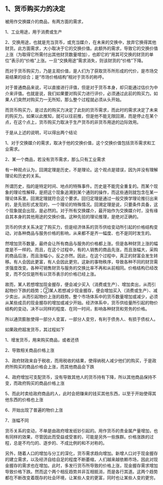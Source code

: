 <h2>1、货币购买力的决定</h2><p data-pid="s6ESIRNT">被用作交换媒介的商品，有两方面的需求，</p><p data-pid="4sNVdRie">1、工业用途，用于消费或生产</p><p data-pid="R_1bbLKN">2、交换用途，也就是充当货币，或充当媒介，在未来的交换中，放弃它换得其他财货。此方面需求，大小取决于它的交换价值。此额外的需求，导致它的交换价值上涨（为取得它所需付出其他财货数量增加），也即它的“用其可交换的财货的单位”表示的“价格”上涨。一旦“交换用途”需求消失，则该财货的“价格”下降。</p><p data-pid="DAAnmElD">而对于货币购买力，乃是主观价值，是人们为了获取货币所形成的代价，是市场交易结果的综合；是“市场价格结构”相对于货币的称呼。</p><p data-pid="HiyyEfXa">对于普通商品来说，可以直接进行评值，但是对于货币本身，却只能通过估价为中介来评值。也就是说，我们如果要对购买力进行评价，必须通过此前的购买力。如果人们突然对购买力一无所知，那么整个过程就必须从头开始。</p><p data-pid="KnBv-YvR">而货币购买力，是过去的购买力决定了此刻的货币需求，而此时的需求决定了未来的购买力。如果以此推知，就可以往前推，但是他不能无限回溯，而是停止在某个点，在这个点上，货币购买力取决于生产货币的非货币用途的边际效用。</p><p data-pid="LUjDCmZC">于是从上述的说明，可以得出两个结论</p><p data-pid="QZVmsZhb">1、对于交换媒介的需求，取决于他的交换价值，这个交换价值包括货币需求和工业需求。</p><p data-pid="WoNRqW4V">2、某一个商品，若没有货币需求，那么只有工业需求</p><p data-pid="VsKKfPsD">有一种观点认为，回溯定理是历史，不是理论。这个观点是错误，因为并没有理解理论和历史的关系。</p><p data-pid="xdGSCVST">所谓历史，指的是特定时间、地点的特殊事件。历史是不能完全重复的。而某个现象的理论性解释，是把这个现象追溯到某个通则的操作，而这些通则就包含在某一理论体系里。回溯定理就符合这个要求。回归定理是通过一般交换学理论推衍出来的，是先验形式发现的，一个理论的特殊情况。回溯定理是说，只要条件具备，这个现象就会出现，是必然的。对于所有交换媒介，最开始作为交换媒介时，没有缘自其本身的其他用途的交换价值。这种先验的理论推理，是绝对正确的。</p><p data-pid="zpO7RxYz">货币的供求关系决定了购买力，但是经济体系的货币供给变动所引起的价格结构变动，对各种商品与服务价格的影响，从来都不是齐一幅度、也不是同时发生的。</p><p data-pid="vBdedQhV">然增加货币数量，最终会让所有商品与服务的价格都上涨。但是各种财货上涨的幅度是不一样的。而且，在这个过程中，有的人销售的商品先涨，而且涨幅大，采购的商品后涨，而且涨幅小，反之亦然。因此，在这个过程中，真正的财富会发生转移。有人会因此更富，有人会因此更穷。这新的事物秩序，导致各种不同的财货需求强度改变。各种可销售财货与服务的交换比率不再和从前相同。价格结构已经改变，而不仅仅是所有以货币表示的价格已经上涨。</p><p data-pid="rm_NTiAh">故而，某人若想增加现金握存，便会减少买入（消费或生产）、增加卖出，从而引起物价下跌的趋势；②某人若想减少现金握存，便会增加买入（消费或生产）、减少卖出，从而引起物价上涨的趋势。整个市场体系中的货币数量增加或减少，必须从某些成员的现金握存的增加或减少开始。经济体系中，货币供给量所引起的物价结构的变动，决不以同样的程度、在同一时间，影响各种财货和劳务的价格。</p><p data-pid="sOcaGq1u">所以通货膨胀使得一部分人变富，一部分人变穷，有利于债务人、有损于债权人。</p><p data-pid="8iPAhNcJ">如果政府超发货币，其过程如下</p><p data-pid="eoWXHCtG">1、增发货币，用来购买商品，或者还债</p><p data-pid="07mKXDQx">2、导致相关商品价格上涨</p><p data-pid="qWA3khB5">3、政府财政来自于税收，而用税收的结果，使得纳税人减少他们的购买，于是政府所购买的商品价格会上涨，而其他商品会下跌</p><p data-pid="sE_uexGK">4、政府增加可支配货币，没有导致其他人的货币持有下降，所以其他商品保持不变，而政府购买的商品价格上涨</p><p data-pid="cGPUO3yg">5、而此时卖给政府商品的人，此时会把赚来的钱买其他东西，以至于开始使得其他东西的价格也上涨</p><p data-pid="-qnwwA1e">6、开始出现了普遍的物价上涨</p><p data-pid="ItqVjKHE">7、涨幅不同</p><p data-pid="g4qbpWRk">货币关系的变动，不单是由政府增发纸钞引起的。用作货币的贵金属产量增加，也有同样的效果，尽管因此而受益或受害的，可能是另外一些族群。价格涨跌的过程，总是不均匀的、逐步的、不成比例的和不对称的。</p><p data-pid="HFKD6b1m">另外，随着人口的增加与分工的深化，货币需求趋向增加。新增人口对于现金握存的建立需求，以及经济自给自足的程度不断萎缩，人们越来越依赖市场，因此对现金握存的需求也在增加。此时，多发行货币所导致的价格上涨，现金握存需求增加导致价格下跌。然而这个两个相反趋势并非互相抵消，而是各行其道。这两个趋势都在不断改变着既存的社会环境，让某些人变的更富，同时也让某些人变的更穷。</p><p></p>